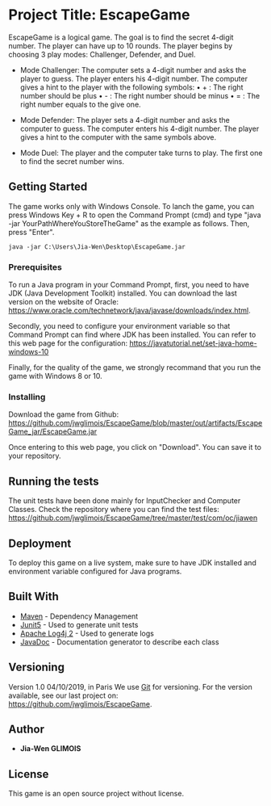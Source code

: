 # Project Title: EscapeGame

EscapeGame is a logical game. The goal is to find the secret 4-digit number. The player can have up to 10 rounds. The player begins by choosing 3 play modes: Challenger, Defender, and Duel.

* Mode Challenger: 
    The computer sets a 4-digit number and asks the player to guess.
    The player enters his 4-digit number. 
    The computer gives a hint to the player with the following symbols:
      •	+ : The right number should be plus
      •	- : The right number should be minus
      •	= : The right number equals to the give one. 

* Mode Defender: 
    The player sets a 4-digit number and asks the computer to guess.
    The computer enters his 4-digit number. 
    The player gives a hint to the computer with the same symbols above.

* Mode Duel: 
    The player and the computer take turns to play. The first one to find the secret number wins. 

## Getting Started

The game works only with Windows Console. To lanch the game, you can press Windows Key + R to open the Command Prompt (cmd) and type "java -jar YourPathWhereYouStoreTheGame" as the example as follows. Then, press "Enter". 

```
java -jar C:\Users\Jia-Wen\Desktop\EscapeGame.jar
```

### Prerequisites

To run a Java program in your Command Prompt, first, you need to have JDK (Java Development Toolkit) installed. You can download the last version on the website of Oracle: https://www.oracle.com/technetwork/java/javase/downloads/index.html. 

Secondly, you need to configure your environment variable so that Command Prompt can find where JDK has been installed. You can refer to this web page for the configuration: https://javatutorial.net/set-java-home-windows-10

Finally, for the quality of the game, we strongly recommand that you run the game with Windows 8 or 10. 

### Installing

Download the game from Github: https://github.com/jwglimois/EscapeGame/blob/master/out/artifacts/EscapeGame_jar/EscapeGame.jar

Once entering to this web page, you click on "Download". You can save it to your repository.

## Running the tests

The unit tests have been done mainly for InputChecker and Computer Classes. Check the repository where you can find the test files: https://github.com/jwglimois/EscapeGame/tree/master/test/com/oc/jiawen


## Deployment

To deploy this game on a live system, make sure to have JDK installed and environment variable configured for Java programs.


## Built With

* [Maven](https://maven.apache.org/) - Dependency Management
* [Junit5](https://junit.org/junit5/) - Used to generate unit tests
* [Apache Log4j 2](https://logging.apache.org/log4j/2.x/) - Used to generate logs
* [JavaDoc](https://docs.oracle.com/javase/7/docs/api/) - Documentation generator to describe each class


## Versioning

Version 1.0 04/10/2019, in Paris
We use [Git](https://git-scm.com/) for versioning. For the version available, see our last project on: https://github.com/jwglimois/EscapeGame.

## Author

* **Jia-Wen GLIMOIS** 

## License

This game is an open source project without license.
